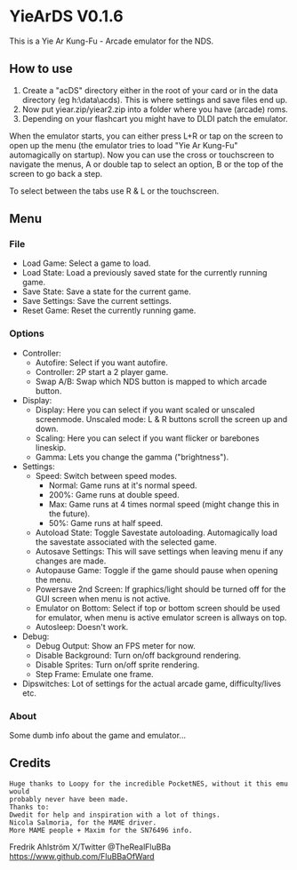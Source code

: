 # YieArDS V0.1.6

This is a Yie Ar Kung-Fu - Arcade emulator for the NDS.

## How to use

1. Create a "acDS" directory either in the root of your card or in the data
directory (eg h:\data\acds). This is where settings and save files end up.
2. Now put yiear.zip/yiear2.zip into a folder where you have (arcade) roms.
3. Depending on your flashcart you might have to DLDI patch the emulator.

When the emulator starts, you can either press L+R or tap on the screen to open
up the menu (the emulator tries to load "Yie Ar Kung-Fu" automagically on startup).
Now you can use the cross or touchscreen to navigate the menus, A or double tap
to select an option, B or the top of the screen to go back a step.

To select between the tabs use R & L or the touchscreen.

## Menu

### File
* Load Game: Select a game to load.
* Load State: Load a previously saved state for the currently running game.
* Save State: Save a state for the current game.
* Save Settings: Save the current settings.
* Reset Game: Reset the currently running game.

### Options
* Controller:
  * Autofire: Select if you want autofire.
  * Controller: 2P start a 2 player game.
  * Swap A/B: Swap which NDS button is mapped to which arcade button.
* Display:
  * Display: Here you can select if you want scaled or unscaled screenmode.
   Unscaled mode:  L & R buttons scroll the screen up and down.
  * Scaling: Here you can select if you want flicker or barebones lineskip.
  * Gamma: Lets you change the gamma ("brightness").
* Settings:
  * Speed: Switch between speed modes.
    * Normal: Game runs at it's normal speed.
    * 200%: Game runs at double speed.
    * Max: Game runs at 4 times normal speed (might change this in the future).
    * 50%: Game runs at half speed.
  * Autoload State: Toggle Savestate autoloading.
   Automagically load the savestate associated with the selected game.
  * Autosave Settings: This will save settings when leaving menu if any changes are made.
  * Autopause Game: Toggle if the game should pause when opening the menu.
  * Powersave 2nd Screen: If graphics/light should be turned off for the
   GUI screen when menu is not active.
  * Emulator on Bottom: Select if top or bottom screen should be used for
   emulator, when menu is active emulator screen is allways on top.
  * Autosleep: Doesn't work.
* Debug:
  * Debug Output: Show an FPS meter for now.
  * Disable Background: Turn on/off background rendering.
  * Disable Sprites: Turn on/off sprite rendering.
  * Step Frame: Emulate one frame.
* Dipswitches: Lot of settings for the actual arcade game, difficulty/lives etc.

### About

Some dumb info about the game and emulator...

## Credits

```text
Huge thanks to Loopy for the incredible PocketNES, without it this emu would
probably never have been made.
Thanks to:
Dwedit for help and inspiration with a lot of things.
Nicola Salmoria, for the MAME driver.
More MAME people + Maxim for the SN76496 info.
```

Fredrik Ahlström
X/Twitter @TheRealFluBBa
https://www.github.com/FluBBaOfWard

